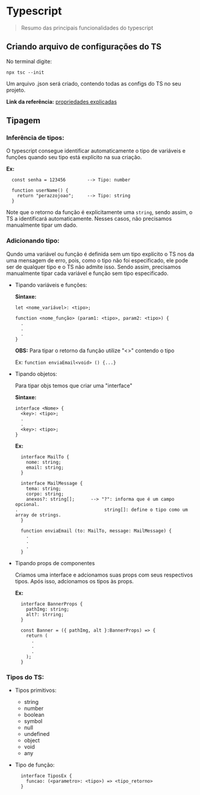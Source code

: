 # Typescript
> Resumo das principais funcionalidades do typescript

## Criando arquivo de configurações do TS
No terminal digite:

    npx tsc --init

Um arquivo .json será criado, contendo todas as configs do TS no seu projeto.

**Link da referência:** [propriedades explicadas](https://www.typescriptlang.org/tsconfig)


## Tipagem

### Inferência de tipos:
O typescript consegue identificar automaticamente o tipo de variáveis e funções quando seu tipo está explícito na sua criação.

**Ex:** 
```
  const senha = 123456        --> Tipo: number

  function userName() {
    return "perazzojoao";     --> Tipo: string
  }
```
Note que o retorno da função é explicitamente uma `string`, sendo assim, o TS a identificará automaticamente. Nesses casos, não precisamos manualmente tipar um dado.


### Adicionando tipo:
Qundo uma variável ou função é definida sem um tipo explícito o TS nos da uma mensagem de erro, pois, como o tipo não foi especificado, ele pode ser de qualquer tipo e o TS não admite isso. Sendo assim, precisamos manualmente tipar cada variável e função sem tipo especificado.

- Tipando variáveis e funções:

  **Sintaxe:**

      let <nome_variável>: <tipo>;

      function <nome_função> (param1: <tipo>, param2: <tipo>) {
        .
        .
        .
      }
    
  **OBS:** Para tipar o retorno da função utilize "<>" contendo o tipo

    Ex: `function enviaEmail<void> () {...}`

- Tipando objetos:

  Para tipar objs temos que criar uma "interface"

  **Sintaxe:**

      interface <Nome> {
        <key>: <tipo>;
        .
        .
        <key>: <tipo>;
      }

  **Ex:**
  ```
    interface MailTo {
      nome: string;
      email: string;
    }

    interface MailMessage {
      tema: string;
      corpo: string;
      anexos?: string[];      --> "?": informa que é um campo opcional.
  .                                string[]: define o tipo como um array de strings.
    }

    function enviaEmail (to: MailTo, message: MailMessage) {
      .
      .
      .
    }
  ```


- Tipando props de componentes

  Criamos uma interface e adcionamos suas props com seus respectivos tipos. Após isso, adcionamos os tipos às props.

  **Ex:**

  ```
    interface BannerProps {
      pathImg: string;
      alt?: strring;
    }

    const Banner = ({ pathImg, alt }:BannerProps) => {
      return (
        .
        .
        .
      );
    }
  ```

### Tipos do TS:

- Tipos primitivos:
  - string
  - number
  - boolean
  - symbol
  - null
  - undefined
  - object
  - void
  - any

- Tipo de função:

  ```
    interface TiposEx {
      funcao: (<parametro>: <tipo>) => <tipo_retorno>
    }
  ```